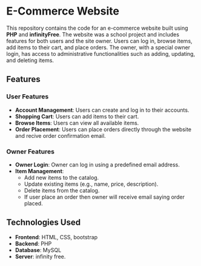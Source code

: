 # E-Commerce Website

This repository contains the code for an e-commerce website built using **PHP** and **infinityFree**. The website was a school project and includes features for both users and the site owner. Users can log in, browse items, add items to their cart, and place orders. The owner, with a special owner login, has access to administrative functionalities such as adding, updating, and deleting items.

## Features

### User Features
- **Account Management**: Users can create and log in to their accounts.
- **Shopping Cart**: Users can add items to their cart.
- **Browse Items**: Users can view all available items.
- **Order Placement**: Users can place orders directly through the website and recive order confirmation email.

### Owner Features
- **Owner Login**: Owner can log in using a predefined email address.
- **Item Management**:
  - Add new items to the catalog.
  - Update existing items (e.g., name, price, description).
  - Delete items from the catalog.
  - If user place an order then owner will receive email saying order placed.

## Technologies Used
- **Frontend**: HTML, CSS, bootstrap
- **Backend**: PHP
- **Database**: MySQL
- **Server**: infinity free.
